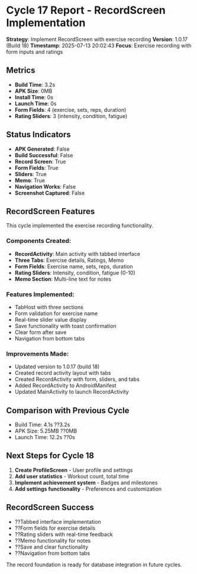 # Cycle 17 Report - RecordScreen Implementation

**Strategy**: Implement RecordScreen with exercise recording
**Version**: 1.0.17 (Build 18)
**Timestamp**: 2025-07-13 20:02:43
**Focus**: Exercise recording with form inputs and ratings

## Metrics
- **Build Time**: 3.2s
- **APK Size**: 0MB
- **Install Time**: 0s  
- **Launch Time**: 0s
- **Form Fields**: 4 (exercise, sets, reps, duration)
- **Rating Sliders**: 3 (intensity, condition, fatigue)

## Status Indicators
- **APK Generated**: False
- **Build Successful**: False
- **Record Screen**: True
- **Form Fields**: True
- **Sliders**: True
- **Memo**: True
- **Navigation Works**: False
- **Screenshot Captured**: False

## RecordScreen Features
This cycle implemented the exercise recording functionality.

### Components Created:
- **RecordActivity**: Main activity with tabbed interface
- **Three Tabs**: Exercise details, Ratings, Memo
- **Form Fields**: Exercise name, sets, reps, duration
- **Rating Sliders**: Intensity, condition, fatigue (0-10)
- **Memo Section**: Multi-line text for notes

### Features Implemented:
- TabHost with three sections
- Form validation for exercise name
- Real-time slider value display
- Save functionality with toast confirmation
- Clear form after save
- Navigation from bottom tabs

### Improvements Made:
- Updated version to 1.0.17 (build 18)
- Created record activity layout with tabs
- Created RecordActivity with form, sliders, and tabs
- Added RecordActivity to AndroidManifest
- Updated MainActivity to launch RecordActivity


## Comparison with Previous Cycle
- Build Time: 4.1s ??3.2s
- APK Size: 5.25MB ??0MB  
- Launch Time: 12.2s ??0s

## Next Steps for Cycle 18
1. **Create ProfileScreen** - User profile and settings
2. **Add user statistics** - Workout count, total time
3. **Implement achievement system** - Badges and milestones
4. **Add settings functionality** - Preferences and customization

## RecordScreen Success
- ??Tabbed interface implementation
- ??Form fields for exercise details
- ??Rating sliders with real-time feedback
- ??Memo functionality for notes
- ??Save and clear functionality
- ??Navigation from bottom tabs

The record foundation is ready for database integration in future cycles.
